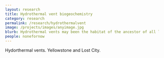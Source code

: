 ```yaml
---
layout: research
title: Hydrothermal vent biogeochemistry
category: research
permalink: /research/hydrothermalvent
image: /projects/images/anyimage.jpg
blurb: Hydrothermal vents may been the habitat of the ancestor of all life on Earth
people: nonefornow
---
```


Hydorthermal vents. Yellowstone and Lost City.